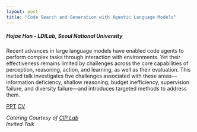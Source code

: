 ```yaml
---
layout: post
title: "Code Search and Generation with Agentic Language Models"
---
```


<h5>
    Hojae Han - LDILab, Seoul National University
</h5>

Recent advances in large language models have enabled code agents to perform complex tasks through interaction with environments. Yet their effectiveness remains limited by challenges across the core capabilities of perception, reasoning, action, and learning, as well as their evaluation. This invited talk investigates five challenges associated with these areas—information deficiency, shallow reasoning, budget inefficiency, supervision failure, and diversity failure—and introduces targeted methods to address them.

[PPT](https://drive.google.com/file/d/1QcBWpAIbacZLX7_acNRG5adCO4RSqkAy/view?usp=share_link)
[CV](https://drive.google.com/file/d/1L2qaniux9iQZq6YUGb-SJ55EmOIAFh64/view?usp=sharing)

<i>
    Catering Courtesy of <a href="https://www.ciplab.kr/">CIP Lab</a>
    <br>
    Invited Talk
</i>